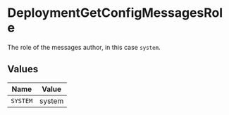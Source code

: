 # DeploymentGetConfigMessagesRole

The role of the messages author, in this case `system`.


## Values

| Name     | Value    |
| -------- | -------- |
| `SYSTEM` | system   |